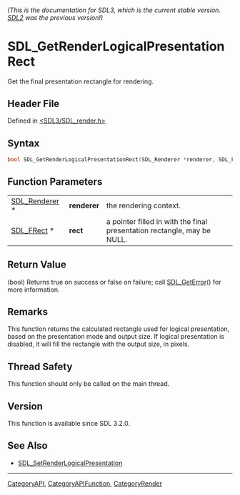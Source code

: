###### (This is the documentation for SDL3, which is the current stable version. [SDL2](https://wiki.libsdl.org/SDL2/) was the previous version!)
# SDL_GetRenderLogicalPresentationRect

Get the final presentation rectangle for rendering.

## Header File

Defined in [<SDL3/SDL_render.h>](https://github.com/libsdl-org/SDL/blob/main/include/SDL3/SDL_render.h)

## Syntax

```c
bool SDL_GetRenderLogicalPresentationRect(SDL_Renderer *renderer, SDL_FRect *rect);
```

## Function Parameters

|                                |              |                                                                         |
| ------------------------------ | ------------ | ----------------------------------------------------------------------- |
| [SDL_Renderer](SDL_Renderer) * | **renderer** | the rendering context.                                                  |
| [SDL_FRect](SDL_FRect) *       | **rect**     | a pointer filled in with the final presentation rectangle, may be NULL. |

## Return Value

(bool) Returns true on success or false on failure; call
[SDL_GetError](SDL_GetError)() for more information.

## Remarks

This function returns the calculated rectangle used for logical
presentation, based on the presentation mode and output size. If logical
presentation is disabled, it will fill the rectangle with the output size,
in pixels.

## Thread Safety

This function should only be called on the main thread.

## Version

This function is available since SDL 3.2.0.

## See Also

- [SDL_SetRenderLogicalPresentation](SDL_SetRenderLogicalPresentation)

----
[CategoryAPI](CategoryAPI), [CategoryAPIFunction](CategoryAPIFunction), [CategoryRender](CategoryRender)

